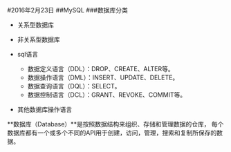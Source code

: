 #2016年2月23日
##MySQL
###数据库分类

 - 关系型数据库

 - 非关系型数据库


 - sql语言
     + 数据定义语言（DDL）：DROP、CREATE、ALTER等。
     + 数据操作语言（DML）：INSERT、UPDATE、DELETE。
     + 数据查询语言（DQL）：SELECT。
     + 数据控制语言（DCL）：GRANT、REVOKE、COMMIT等。

 - 其他数据库操作语言

**数据库（Database）**是按照数据结构来组织、存储和管理数据的仓库，
每个数据库都有一个或多个不同的API用于创建，访问，管理，搜索和复制所保存的数据。



